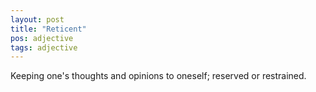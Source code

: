 ```yaml
---
layout: post
title: "Reticent"
pos: adjective
tags: adjective
---
```

Keeping one's thoughts and opinions to oneself; reserved or restrained.
